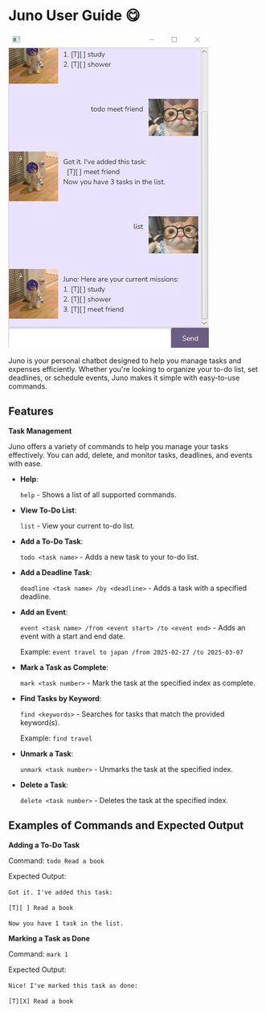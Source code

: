 # Juno User Guide :yum:

![User Interface](Ui.png)

Juno is your personal chatbot designed to help you manage tasks and expenses efficiently. Whether you're looking to organize your to-do list, set deadlines, or schedule events, Juno makes it simple with easy-to-use commands.

## Features
**Task Management**

Juno offers a variety of commands to help you manage your tasks effectively. You can add, delete, and monitor tasks, deadlines, and events with ease.

- **Help**:

    `help` - Shows a list of all supported commands. 
- **View To-Do List**:

  `list` - View your current to-do list.
- **Add a To-Do Task**: 

  `todo <task name>` - Adds a new task to your to-do list.
- **Add a Deadline Task**:

   `deadline <task name> /by <deadline>` - Adds a task with a specified deadline.
- **Add an Event**: 

  `event <task name> /from <event start> /to <event end>` - Adds an event with a start and end date.

  Example: `event travel to japan /from 2025-02-27 /to 2025-03-07`
- **Mark a Task as Complete**:

   `mark <task number>` - Mark the task at the specified index as complete.
- **Find Tasks by Keyword**:

  `find <keywords>` - Searches for tasks that match the provided keyword(s).

   Example: `find travel`
- **Unmark a Task**:

  `unmark <task number>` - Unmarks the task at the specified index.
- **Delete a Task**:

  `delete <task number>` - Deletes the task at the specified index.

## Examples of Commands and Expected Output

**Adding a To-Do Task**

Command: `todo Read a book`

Expected Output:

`Got it. I've added this task:`

`[T][ ] Read a book`

`Now you have 1 task in the list.`

**Marking a Task as Done**

Command: `mark 1`

Expected Output:

`Nice! I've marked this task as done:`

`[T][X] Read a book`
